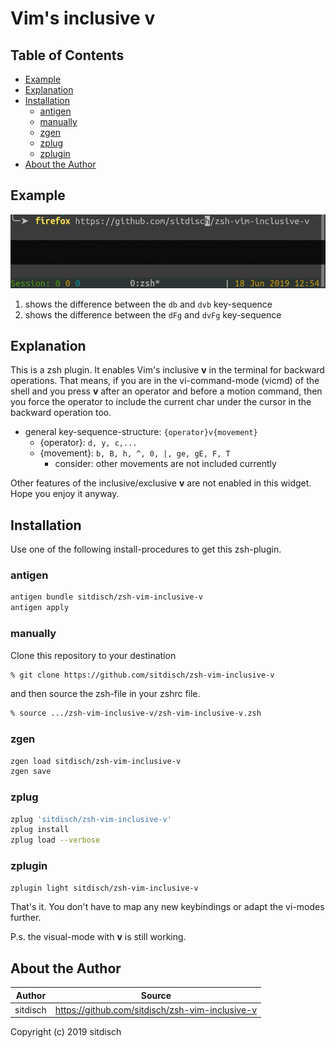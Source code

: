 # Vim's inclusive v

## Table of Contents

- [Example](#example)
- [Explanation](#explanation)
- [Installation](#installation)
  - [antigen](#antigen)
  - [manually](#manually)
  - [zgen](#zgen)
  - [zplug](#zplug)
  - [zplugin](#zplugin)
- [About the Author](#about-the-author)
<p></p>

## Example

![Animated demonstration](https://raw.githubusercontent.com/sitdisch/cloud/master/gifs/vim_inclusive_v.gif)
1. shows the difference between the `db` and `dvb` key-sequence
2. shows the difference between the `dFg` and `dvFg` key-sequence
<p></p>

## Explanation

This is a zsh plugin. It enables Vim's inclusive **v** in the terminal for backward operations. That means, if you are in the vi-command-mode (vicmd) of the shell and you press **v** after an operator and before a motion command, then you force the operator to include the current char under the cursor in the backward operation too.

* general key-sequence-structure: `{operator}v{movement}`
  * {operator}: `d, y, c,...`
  * {movement}: `b, B, h, ^, 0, |, ge, gE, F, T`
    * consider: other movements are not included currently
<p></p>

Other features of the inclusive/exclusive **v** are not enabled in this widget. Hope you enjoy it anyway.

## Installation

Use one of the following install-procedures to get this zsh-plugin.

### antigen
```zsh
antigen bundle sitdisch/zsh-vim-inclusive-v
antigen apply
```

### manually
Clone this repository to your destination
```zsh
% git clone https://github.com/sitdisch/zsh-vim-inclusive-v
```
and then source the zsh-file in your zshrc file.
```zsh
% source .../zsh-vim-inclusive-v/zsh-vim-inclusive-v.zsh
```

### zgen
```zsh
zgen load sitdisch/zsh-vim-inclusive-v
zgen save
```

### zplug
```zsh
zplug 'sitdisch/zsh-vim-inclusive-v'
zplug install
zplug load --verbose
```

### zplugin
```zsh
zplugin light sitdisch/zsh-vim-inclusive-v
```

That's it. You don't have to map any new keybindings or adapt the vi-modes further.

P.s. the visual-mode with **v** is still working. 

## About the Author

|Author   |Source             |
|---------------|-------------------------------------------------------|
|sitdisch | <https://github.com/sitdisch/zsh-vim-inclusive-v>   |

Copyright (c) 2019 sitdisch
